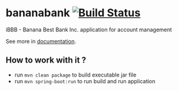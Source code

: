 # bananabank [![Build Status](https://travis-ci.org/pepuch/bananabank.svg?branch=master)](https://travis-ci.org/pepuch/bananabank)
iBBB - Banana Best Bank Inc. application for account management

See more in [documentation](https://htmlpreview.github.com?https://github.com/pepuch/bananabank/blob/master/doc/ibbb-documentation.html).

## How to work with it ?
 - run `mvn clean package` to build executable jar file
 - run `mvn spring-boot:run` to run build and run application